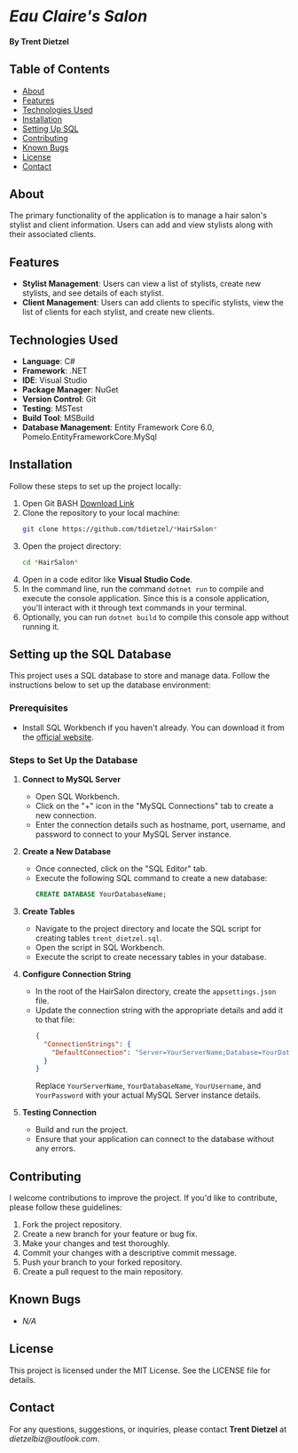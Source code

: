 # *Eau Claire's Salon*
#### By Trent Dietzel

## Table of Contents
- [About](#about)
- [Features](#features)
- [Technologies Used](#technologies-used)
- [Installation](#installation)
- [Setting Up SQL](#setting-up-the-sql-database)
- [Contributing](#contributing)
- [Known Bugs](#known-bugs)
- [License](#license)
- [Contact](#contact)

## About
The primary functionality of the application is to manage a hair salon's stylist and client information. Users can add and view stylists along with their associated clients. 

## Features
- **Stylist Management**: Users can view a list of stylists, create new stylists, and see details of each stylist.
- **Client Management**: Users can add clients to specific stylists, view the list of clients for each stylist, and create new clients.

## Technologies Used
- **Language**: C#
- **Framework**: .NET
- **IDE**: Visual Studio
- **Package Manager**: NuGet
- **Version Control**: Git
- **Testing**: MSTest
- **Build Tool**: MSBuild
- **Database Management**: Entity Framework Core 6.0, Pomelo.EntityFrameworkCore.MySql

## Installation
Follow these steps to set up the project locally:
1. Open Git BASH [Download Link](https://gitforwindows.org/)
2. Clone the repository to your local machine:
   ```bash
   git clone https://github.com/tdietzel/*HairSalon*
   ```
3. Open the project directory:
   ```bash
   cd *HairSalon*
   ```
4. Open in a code editor like __Visual Studio Code__.
5. In the command line, run the command ``` dotnet run ``` to compile and execute the console application. Since this is a console application, you'll interact with it through text commands in your terminal.
6. Optionally, you can run ``` dotnet build ``` to compile this console app without running it.

## Setting up the SQL Database
This project uses a SQL database to store and manage data. Follow the instructions below to set up the database environment:

### Prerequisites
- Install SQL Workbench if you haven't already. You can download it from the [official website](https://www.mysql.com/products/workbench/).

### Steps to Set Up the Database
1. **Connect to MySQL Server**
   - Open SQL Workbench.
   - Click on the "+" icon in the "MySQL Connections" tab to create a new connection.
   - Enter the connection details such as hostname, port, username, and password to connect to your MySQL Server instance.

2. **Create a New Database**
   - Once connected, click on the "SQL Editor" tab.
   - Execute the following SQL command to create a new database:
     ```sql
     CREATE DATABASE YourDatabaseName;
     ```

3. **Create Tables**
   - Navigate to the project directory and locate the SQL script for creating tables `trent_dietzel.sql`.
   - Open the script in SQL Workbench.
   - Execute the script to create necessary tables in your database.

4. **Configure Connection String**
   - In the root of the HairSalon directory, create the `appsettings.json` file.
   - Update the connection string with the appropriate details and add it to that file:
     ```json
     {
       "ConnectionStrings": {
         "DefaultConnection": "Server=YourServerName;Database=YourDatabaseName;User Id=YourUsername;Password=YourPassword;"
       }
     }
     ```
     Replace `YourServerName`, `YourDatabaseName`, `YourUsername`, and `YourPassword` with your actual MySQL Server instance details.

5. **Testing Connection**
   - Build and run the project.
   - Ensure that your application can connect to the database without any errors.

## Contributing
I welcome contributions to improve the project. If you'd like to contribute, please follow these guidelines:
1. Fork the project repository.
2. Create a new branch for your feature or bug fix.
3. Make your changes and test thoroughly.
4. Commit your changes with a descriptive commit message.
5. Push your branch to your forked repository.
6. Create a pull request to the main repository.

## Known Bugs
* _N/A_

## License
This project is licensed under the MIT License. See the LICENSE file for details.

## Contact
For any questions, suggestions, or inquiries, please contact **Trent Dietzel** at _dietzelbiz@outlook.com_.